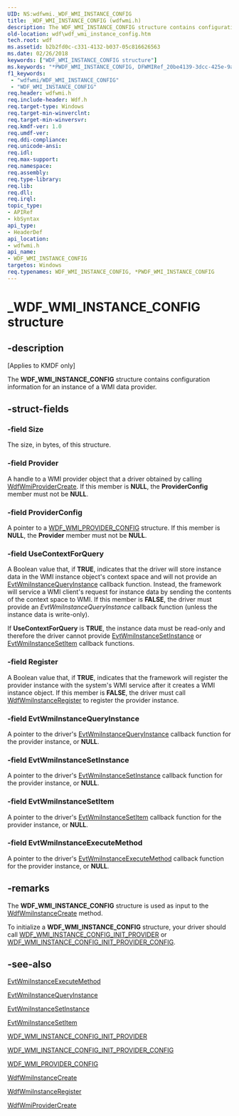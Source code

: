 ```yaml
---
UID: NS:wdfwmi._WDF_WMI_INSTANCE_CONFIG
title: _WDF_WMI_INSTANCE_CONFIG (wdfwmi.h)
description: The WDF_WMI_INSTANCE_CONFIG structure contains configuration information for an instance of a WMI data provider.
old-location: wdf\wdf_wmi_instance_config.htm
tech.root: wdf
ms.assetid: b2b2fd0c-c331-4132-b037-05c816626563
ms.date: 02/26/2018
keywords: ["WDF_WMI_INSTANCE_CONFIG structure"]
ms.keywords: "*PWDF_WMI_INSTANCE_CONFIG, DFWMIRef_20be4139-3dcc-425e-9aaf-2851ceb794fb.xml, PWDF_WMI_INSTANCE_CONFIG, PWDF_WMI_INSTANCE_CONFIG structure pointer, WDF_WMI_INSTANCE_CONFIG, WDF_WMI_INSTANCE_CONFIG structure, _WDF_WMI_INSTANCE_CONFIG, kmdf.wdf_wmi_instance_config, wdf.wdf_wmi_instance_config, wdfwmi/PWDF_WMI_INSTANCE_CONFIG, wdfwmi/WDF_WMI_INSTANCE_CONFIG"
f1_keywords:
 - "wdfwmi/WDF_WMI_INSTANCE_CONFIG"
 - "WDF_WMI_INSTANCE_CONFIG"
req.header: wdfwmi.h
req.include-header: Wdf.h
req.target-type: Windows
req.target-min-winverclnt: 
req.target-min-winversvr: 
req.kmdf-ver: 1.0
req.umdf-ver: 
req.ddi-compliance: 
req.unicode-ansi: 
req.idl: 
req.max-support: 
req.namespace: 
req.assembly: 
req.type-library: 
req.lib: 
req.dll: 
req.irql: 
topic_type:
- APIRef
- kbSyntax
api_type:
- HeaderDef
api_location:
- wdfwmi.h
api_name:
- WDF_WMI_INSTANCE_CONFIG
targetos: Windows
req.typenames: WDF_WMI_INSTANCE_CONFIG, *PWDF_WMI_INSTANCE_CONFIG
---
```


# _WDF_WMI_INSTANCE_CONFIG structure


## -description


<p class="CCE_Message">[Applies to KMDF only]</p>

The <b>WDF_WMI_INSTANCE_CONFIG</b> structure contains configuration information for an instance of a WMI data provider.


## -struct-fields




### -field Size

The size, in bytes, of this structure.


### -field Provider

A handle to a WMI provider object that a driver obtained by calling <a href="https://docs.microsoft.com/windows-hardware/drivers/ddi/wdfwmi/nf-wdfwmi-wdfwmiprovidercreate">WdfWmiProviderCreate</a>. If this member is <b>NULL</b>, the <b>ProviderConfig</b> member must not be <b>NULL</b>.


### -field ProviderConfig

A pointer to a <a href="https://docs.microsoft.com/windows-hardware/drivers/ddi/wdfwmi/ns-wdfwmi-_wdf_wmi_provider_config">WDF_WMI_PROVIDER_CONFIG</a> structure. If this member is <b>NULL</b>, the <b>Provider</b> member must not be <b>NULL</b>.


### -field UseContextForQuery

A Boolean value that, if <b>TRUE</b>, indicates that the driver will store instance data in the WMI instance object's context space and will not provide an <a href="https://docs.microsoft.com/windows-hardware/drivers/ddi/wdfwmi/nc-wdfwmi-evt_wdf_wmi_instance_query_instance">EvtWmiInstanceQueryInstance</a> callback function. Instead, the framework will service a WMI client's request for instance data by sending the contents of the context space to WMI. If this member is <b>FALSE</b>, the driver must provide an <i>EvtWmiInstanceQueryInstance</i> callback function (unless the instance data is write-only).

If <b>UseContextForQuery</b> is <b>TRUE</b>, the instance data must be read-only and therefore the driver cannot provide <a href="https://docs.microsoft.com/windows-hardware/drivers/ddi/wdfwmi/nc-wdfwmi-evt_wdf_wmi_instance_set_instance">EvtWmiInstanceSetInstance</a> or <a href="https://docs.microsoft.com/windows-hardware/drivers/ddi/wdfwmi/nc-wdfwmi-evt_wdf_wmi_instance_set_item">EvtWmiInstanceSetItem</a> callback functions.


### -field Register

A Boolean value that, if <b>TRUE</b>, indicates that the framework will register the provider instance with the system's WMI service after it creates a WMI instance object. If this member is <b>FALSE</b>, the driver must call <a href="https://docs.microsoft.com/windows-hardware/drivers/ddi/wdfwmi/nf-wdfwmi-wdfwmiinstanceregister">WdfWmiInstanceRegister</a> to register the provider instance. 


### -field EvtWmiInstanceQueryInstance

A pointer to the driver's <a href="https://docs.microsoft.com/windows-hardware/drivers/ddi/wdfwmi/nc-wdfwmi-evt_wdf_wmi_instance_query_instance">EvtWmiInstanceQueryInstance</a> callback function for the provider instance, or <b>NULL</b>.


### -field EvtWmiInstanceSetInstance

A pointer to the driver's <a href="https://docs.microsoft.com/windows-hardware/drivers/ddi/wdfwmi/nc-wdfwmi-evt_wdf_wmi_instance_set_instance">EvtWmiInstanceSetInstance</a> callback function for the provider instance, or <b>NULL</b>.


### -field EvtWmiInstanceSetItem

A pointer to the driver's <a href="https://docs.microsoft.com/windows-hardware/drivers/ddi/wdfwmi/nc-wdfwmi-evt_wdf_wmi_instance_set_item">EvtWmiInstanceSetItem</a> callback function for the provider instance, or <b>NULL</b>.


### -field EvtWmiInstanceExecuteMethod

A pointer to the driver's <a href="https://docs.microsoft.com/windows-hardware/drivers/ddi/wdfwmi/nc-wdfwmi-evt_wdf_wmi_instance_execute_method">EvtWmiInstanceExecuteMethod</a> callback function for the provider instance, or <b>NULL</b>.


## -remarks



The <b>WDF_WMI_INSTANCE_CONFIG</b> structure is used as input to the <a href="https://docs.microsoft.com/windows-hardware/drivers/ddi/wdfwmi/nf-wdfwmi-wdfwmiinstancecreate">WdfWmiInstanceCreate</a> method.

To initialize a <b>WDF_WMI_INSTANCE_CONFIG</b> structure, your driver should call <a href="https://docs.microsoft.com/windows-hardware/drivers/ddi/wdfwmi/nf-wdfwmi-wdf_wmi_instance_config_init_provider">WDF_WMI_INSTANCE_CONFIG_INIT_PROVIDER</a> or <a href="https://docs.microsoft.com/windows-hardware/drivers/ddi/wdfwmi/nf-wdfwmi-wdf_wmi_instance_config_init_provider_config">WDF_WMI_INSTANCE_CONFIG_INIT_PROVIDER_CONFIG</a>.




## -see-also




<a href="https://docs.microsoft.com/windows-hardware/drivers/ddi/wdfwmi/nc-wdfwmi-evt_wdf_wmi_instance_execute_method">EvtWmiInstanceExecuteMethod</a>



<a href="https://docs.microsoft.com/windows-hardware/drivers/ddi/wdfwmi/nc-wdfwmi-evt_wdf_wmi_instance_query_instance">EvtWmiInstanceQueryInstance</a>



<a href="https://docs.microsoft.com/windows-hardware/drivers/ddi/wdfwmi/nc-wdfwmi-evt_wdf_wmi_instance_set_instance">EvtWmiInstanceSetInstance</a>



<a href="https://docs.microsoft.com/windows-hardware/drivers/ddi/wdfwmi/nc-wdfwmi-evt_wdf_wmi_instance_set_item">EvtWmiInstanceSetItem</a>



<a href="https://docs.microsoft.com/windows-hardware/drivers/ddi/wdfwmi/nf-wdfwmi-wdf_wmi_instance_config_init_provider">WDF_WMI_INSTANCE_CONFIG_INIT_PROVIDER</a>



<a href="https://docs.microsoft.com/windows-hardware/drivers/ddi/wdfwmi/nf-wdfwmi-wdf_wmi_instance_config_init_provider_config">WDF_WMI_INSTANCE_CONFIG_INIT_PROVIDER_CONFIG</a>



<a href="https://docs.microsoft.com/windows-hardware/drivers/ddi/wdfwmi/ns-wdfwmi-_wdf_wmi_provider_config">WDF_WMI_PROVIDER_CONFIG</a>



<a href="https://docs.microsoft.com/windows-hardware/drivers/ddi/wdfwmi/nf-wdfwmi-wdfwmiinstancecreate">WdfWmiInstanceCreate</a>



<a href="https://docs.microsoft.com/windows-hardware/drivers/ddi/wdfwmi/nf-wdfwmi-wdfwmiinstanceregister">WdfWmiInstanceRegister</a>



<a href="https://docs.microsoft.com/windows-hardware/drivers/ddi/wdfwmi/nf-wdfwmi-wdfwmiprovidercreate">WdfWmiProviderCreate</a>
 

 

